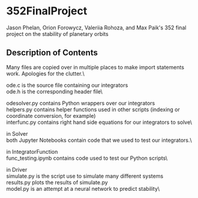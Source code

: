 # 352FinalProject
Jason Phelan, Orion Forowycz, Valeriia Rohoza, and Max Paik's 352 final project on the stability of planetary orbits

## Description of Contents

Many files are copied over in multiple places to make import statements work. Apologies for the clutter.\

ode.c is the source file containing our integrators\
ode.h is the corresponding header file\

odesolver.py contains Python wrappers over our integrators\
helpers.py contains helper functions used in other scripts (indexing or coordinate conversion, for example)\
interfunc.py contains right hand side equations for our integrators to solve\

in Solver\
  both Jupyter Notebooks contain code that we used to test our integrators.\
  
in IntegratorFunction\
  func_testing.ipynb contains code used to test our Python scripts\
  
in Driver\
  simulate.py is the script use to simulate many different systems\
  results.py plots the results of simulate.py\
  model.py is an attempt at a neural network to predict stability\
  
